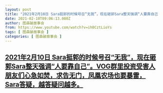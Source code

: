 ```yaml
---
layout: post
title: "2021年2月10日 Sara挺郭的时候号召“无我”，现在砸郭Sara整天强调“人要靠自己”。VOG群里投资受害人朋友们心急如焚，求告无门，凤凰农场也要暴雷，Sara答疑，越答疑问越多。"
date: 2021-02-10T09:06:13.000Z
author: 图森破故事会
from: https://www.youtube.com/watch?v=ih0CztLioYs
tags: [ 图森破故事会 ]
categories: [ 图森破故事会 ]
---
```

<!--1612947973000-->
[2021年2月10日 Sara挺郭的时候号召“无我”，现在砸郭Sara整天强调“人要靠自己”。VOG群里投资受害人朋友们心急如焚，求告无门，凤凰农场也要暴雷，Sara答疑，越答疑问越多。](https://www.youtube.com/watch?v=ih0CztLioYs)
------

<div>

</div>
